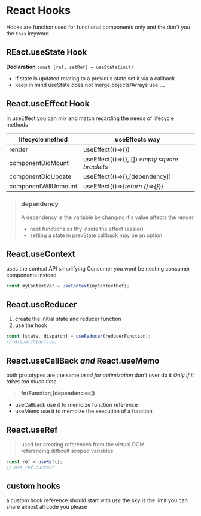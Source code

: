# React Hooks 

Hooks are function used for functional components only and the don't you the `this` keyword

## REact.useState Hook

**Declaration** `const [ref, setRef] = useState(init)`

* if state is updated relating to a previous state set it via a callback
* keep in mind useState does not merge objects/Arrays use **...**

## React.useEffect Hook 

In useEffect you can mix and match regarding the needs of lifecycle methods

lifecycle method | useEffects way
--- | ---
render | useEffect(()=>{})
componentDidMount | useEffect(()=>{}, []) *empty square brackets*
componentDidUpdate | useEffect(()=>{},\[dependency\])
componentWillUnmount | useEffect(()=>{*return ()=>{}*})

> ### dependency  
> A dependency is the variable by changing it's value affects the render  
> * nest functions as Iffy inside the effect (easier)  
> * setting a state in prevState callback may be an option

## React.useContext 

uses the context API simplifying Consumer you wont be nesting consumer components instead

``` jsx
const myContextVar = useContext(myContextRef);
```

## React.useReducer

1. create the initial state and reducer function
2. use the hook

```jsx
const [state, dispatch] = useReducer(reducerFunction);
// dispatch(action)
```
## React.useCallBack *and* React.useMemo

both prototypes are the same *used for optimization* don't over do it 
*Only if it takes too much time*

> **fn(Function,\[dependencies\])**

* useCallback use it to memoize function reference
* useMemo use it to memoize the execution of a function

## React.useRef

> used for creating references from the virtual DOM  
> referencing difficult scoped variables

``` jsx
const ref = useRef();
// use ref.current
```

## custom hooks

a custom hook reference should start with *use*
the sky is the limit you can share almost all code you please 
